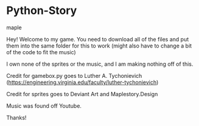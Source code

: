 # Python-Story
maple

Hey! Welcome to my game. You need to download all of the files and put them into the same folder for this to work 
(might also have to change a bit of the code to fit the music)

I own none of the sprites or the music, and I am making nothing off of this.

Credit for gamebox.py goes to Luther A. Tychonievich (https://engineering.virginia.edu/faculty/luther-tychonievich)

Credit for sprites goes to Deviant Art and Maplestory.Design

Music was found off Youtube.

Thanks!
